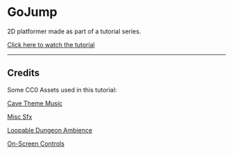 # GoJump

2D platformer made as part of a tutorial series.

[Click here to watch the tutorial](https://www.youtube.com/watch?v=ZZ5wRBYTzQw&list=PLZVNxI_lsRW0F35BsPJ71lUvYj2qN0X6w)

---

## Credits

Some CC0 Assets used in this tutorial:

[Cave Theme Music](https://opengameart.org/content/cave-theme)

[Misc Sfx](https://opengameart.org/content/level-up-power-up-coin-get-13-sounds)

[Loopable Dungeon Ambience](https://opengameart.org/content/loopable-dungeon-ambience)

[On-Screen Controls](https://kenney.nl/assets/onscreen-controls)

